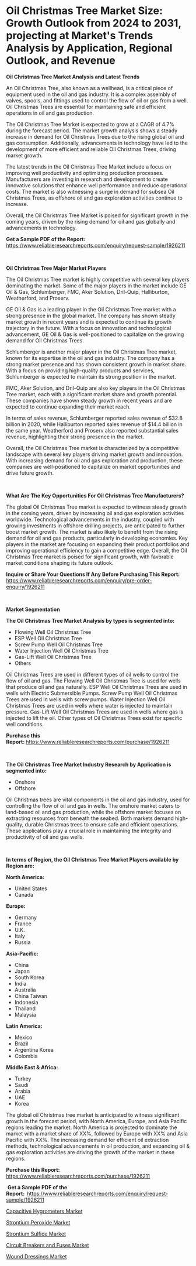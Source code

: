 <p><h1>Oil Christmas Tree Market Size: Growth Outlook from 2024 to 2031, projecting at Market's Trends Analysis by Application, Regional Outlook, and Revenue</h1></p><p><strong>Oil Christmas Tree Market Analysis and Latest Trends</strong></p>
<p><p>An Oil Christmas Tree, also known as a wellhead, is a critical piece of equipment used in the oil and gas industry. It is a complex assembly of valves, spools, and fittings used to control the flow of oil or gas from a well. Oil Christmas Trees are essential for maintaining safe and efficient operations in oil and gas production.</p><p>The Oil Christmas Tree Market is expected to grow at a CAGR of 4.7% during the forecast period. The market growth analysis shows a steady increase in demand for Oil Christmas Trees due to the rising global oil and gas consumption. Additionally, advancements in technology have led to the development of more efficient and reliable Oil Christmas Trees, driving market growth.</p><p>The latest trends in the Oil Christmas Tree Market include a focus on improving well productivity and optimizing production processes. Manufacturers are investing in research and development to create innovative solutions that enhance well performance and reduce operational costs. The market is also witnessing a surge in demand for subsea Oil Christmas Trees, as offshore oil and gas exploration activities continue to increase.</p><p>Overall, the Oil Christmas Tree Market is poised for significant growth in the coming years, driven by the rising demand for oil and gas globally and advancements in technology.</p></p>
<p><strong>Get a Sample PDF of the Report:&nbsp;</strong> <a href="https://www.reliableresearchreports.com/enquiry/request-sample/1926211">https://www.reliableresearchreports.com/enquiry/request-sample/1926211</a></p>
<p>&nbsp;</p>
<p><strong>Oil Christmas Tree Major Market Players</strong></p>
<p><p>The Oil Christmas Tree market is highly competitive with several key players dominating the market. Some of the major players in the market include GE Oil & Gas, Schlumberger, FMC, Aker Solution, Dril-Quip, Halliburton, Weatherford, and Proserv.</p><p>GE Oil & Gas is a leading player in the Oil Christmas Tree market with a strong presence in the global market. The company has shown steady market growth in recent years and is expected to continue its growth trajectory in the future. With a focus on innovation and technological advancement, GE Oil & Gas is well-positioned to capitalize on the growing demand for Oil Christmas Trees.</p><p>Schlumberger is another major player in the Oil Christmas Tree market, known for its expertise in the oil and gas industry. The company has a strong market presence and has shown consistent growth in market share. With a focus on providing high-quality products and services, Schlumberger is expected to maintain its strong position in the market.</p><p>FMC, Aker Solution, and Dril-Quip are also key players in the Oil Christmas Tree market, each with a significant market share and growth potential. These companies have shown steady growth in recent years and are expected to continue expanding their market reach.</p><p>In terms of sales revenue, Schlumberger reported sales revenue of $32.8 billion in 2020, while Halliburton reported sales revenue of $14.4 billion in the same year. Weatherford and Proserv also reported substantial sales revenue, highlighting their strong presence in the market.</p><p>Overall, the Oil Christmas Tree market is characterized by a competitive landscape with several key players driving market growth and innovation. With increasing demand for oil and gas exploration and production, these companies are well-positioned to capitalize on market opportunities and drive future growth.</p></p>
<p>&nbsp;</p>
<p><strong>What Are The Key Opportunities For Oil Christmas Tree Manufacturers?</strong></p>
<p><p>The global Oil Christmas Tree market is expected to witness steady growth in the coming years, driven by increasing oil and gas exploration activities worldwide. Technological advancements in the industry, coupled with growing investments in offshore drilling projects, are anticipated to further boost market growth. The market is also likely to benefit from the rising demand for oil and gas products, particularly in developing economies. Key players in the market are focusing on expanding their product portfolios and improving operational efficiency to gain a competitive edge. Overall, the Oil Christmas Tree market is poised for significant growth, with favorable market conditions shaping its future outlook.</p></p>
<p><strong>Inquire or Share Your Questions If Any Before Purchasing This Report:</strong> <a href="https://www.reliableresearchreports.com/enquiry/pre-order-enquiry/1926211">https://www.reliableresearchreports.com/enquiry/pre-order-enquiry/1926211</a></p>
<p>&nbsp;</p>
<p><strong>Market Segmentation</strong></p>
<p><strong>The Oil Christmas Tree Market Analysis by types is segmented into:</strong></p>
<p><ul><li>Flowing Well Oil Christmas Tree</li><li>ESP Well Oil Christmas Tree</li><li>Screw Pump Well Oil Christmas Tree</li><li>Water Injection Well Oil Christmas Tree</li><li>Gas-Lift Well Oil Christmas Tree</li><li>Others</li></ul></p>
<p><p>Oil Christmas Trees are used in different types of oil wells to control the flow of oil and gas. The Flowing Well Oil Christmas Tree is used for wells that produce oil and gas naturally. ESP Well Oil Christmas Trees are used in wells with Electric Submersible Pumps. Screw Pump Well Oil Christmas Trees are used in wells with screw pumps. Water Injection Well Oil Christmas Trees are used in wells where water is injected to maintain pressure. Gas-Lift Well Oil Christmas Trees are used in wells where gas is injected to lift the oil. Other types of Oil Christmas Trees exist for specific well conditions.</p></p>
<p><strong>Purchase this Report:&nbsp;</strong><a href="https://www.reliableresearchreports.com/purchase/1926211">https://www.reliableresearchreports.com/purchase/1926211</a></p>
<p>&nbsp;</p>
<p><strong>The Oil Christmas Tree Market Industry Research by Application is segmented into:</strong></p>
<p><ul><li>Onshore</li><li>Offshore</li></ul></p>
<p><p>Oil Christmas trees are vital components in the oil and gas industry, used for controlling the flow of oil and gas in wells. The onshore market caters to land-based oil and gas production, while the offshore market focuses on extracting resources from beneath the seabed. Both markets demand high-quality, durable Christmas trees to ensure safe and efficient operations. These applications play a crucial role in maintaining the integrity and productivity of oil and gas wells.</p></p>
<p>&nbsp;</p>
<p><strong>In terms of Region, the Oil Christmas Tree Market Players available by Region are:</strong></p>
<p>
    <p> <strong> North America: </strong>
        <ul>
            <li>United States</li>
            <li>Canada</li>
        </ul>
        </p> 
    <p> <strong> Europe: </strong>
        <ul>
            <li>Germany</li>
            <li>France</li>
            <li>U.K.</li>
            <li>Italy</li>
            <li>Russia</li>
        </ul>
        </p> 
    <p> <strong> Asia-Pacific: </strong>
        <ul>
            <li>China</li>
            <li>Japan</li>
            <li>South Korea</li>
            <li>India</li>
            <li>Australia</li>
            <li>China Taiwan</li>
            <li>Indonesia</li>
            <li>Thailand</li>
            <li>Malaysia</li>
        </ul>
        </p> 
    <p> <strong> Latin America: </strong>
        <ul>
            <li>Mexico</li>
            <li>Brazil</li>
            <li>Argentina Korea</li>
            <li>Colombia</li>
        </ul>
        </p> 
    <p> <strong> Middle East & Africa: </strong>
        <ul>
            <li>Turkey</li>
            <li>Saudi</li>
            <li>Arabia</li>
            <li>UAE</li>
            <li>Korea</li>
        </ul>
    </p>
    </p>
<p><p>The global oil Christmas tree market is anticipated to witness significant growth in the forecast period, with North America, Europe, and Asia Pacific regions leading the market. North America is projected to dominate the market with a market share of XX%, followed by Europe with XX% and Asia Pacific with XX%. The increasing demand for efficient oil extraction methods, technological advancements in oil production, and expanding oil & gas exploration activities are driving the growth of the market in these regions.</p></p>
<p><strong>Purchase this Report: </strong><a href="https://www.reliableresearchreports.com/purchase/1926211">https://www.reliableresearchreports.com/purchase/1926211</a></p>
<p>&nbsp;<strong>Get a Sample PDF of the Report:&nbsp;&nbsp;</strong><a href="https://www.reliableresearchreports.com/enquiry/request-sample/1926211">https://www.reliableresearchreports.com/enquiry/request-sample/1926211</a></p>
<p><strong></strong></p>
<p><p><a href="https://github.com/jodemen/Market-Research-Report-List-1/blob/main/capacitive-hygrometers-market.md">Capacitive Hygrometers Market</a></p><p><a href="https://view.publitas.com/reportprime-1/strontium-peroxide-market-size-and-growth-market-segmentation-regional-and-country-breakdowns-and-market-trends-for-period-from-2024-2031/">Strontium Peroxide Market</a></p><p><a href="https://view.publitas.com/reportprime-1/global-strontium-sulfide-market-by-types-applications-and-major-players-with-regional-growth-rate-analysis-and-development-situation-from-2024-to-2031/">Strontium Sulfide Market</a></p><p><a href="https://silk-columnist-571.notion.site/Circuit-Breakers-and-Fuses-Market-Research-Report-The-Key-To-Successful-Business-Strategy-Forecaste-95f22a98c6af4817861237d1516cde8d">Circuit Breakers and Fuses Market</a></p><p><a href="https://cat-emmental-94b.notion.site/Wound-Dressings-Market-Research-Report-The-Key-To-Successful-Business-Strategy-Forecasted-for-Perio-03cf061c80824bc9816ae4387718dd35">Wound Dressings Market</a></p></p>